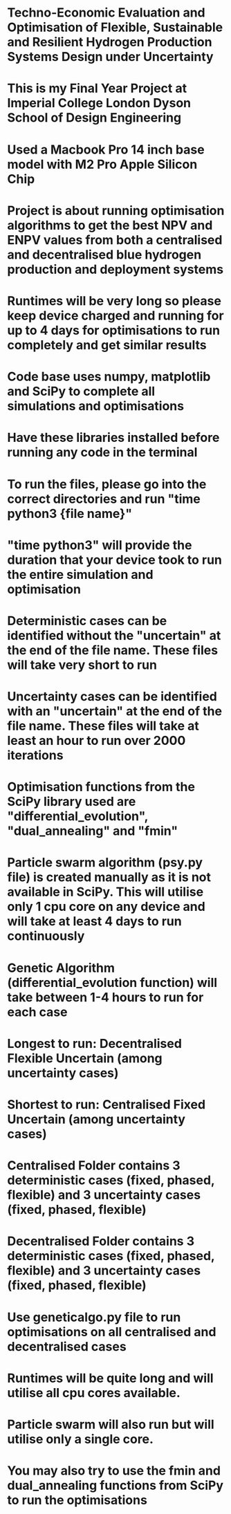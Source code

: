 # Techno-Economic Evaluation and Optimisation of Flexible, Sustainable and Resilient Hydrogen Production Systems Design under Uncertainty
# This is my Final Year Project at Imperial College London Dyson School of Design Engineering
# Used a Macbook Pro 14 inch base model with M2 Pro Apple Silicon Chip

# Project is about running optimisation algorithms to get the best NPV and ENPV values from both a centralised and decentralised blue hydrogen production and deployment systems
# Runtimes will be very long so please keep device charged and running for up to 4 days for optimisations to run completely and get similar results

# Code base uses numpy, matplotlib and SciPy to complete all simulations and optimisations
# Have these libraries installed before running any code in the terminal

# To run the files, please go into the correct directories and run "time python3 {file name}"
# "time python3" will provide the duration that your device took to run the entire simulation and optimisation

# Deterministic cases can be identified without the "uncertain" at the end of the file name. These files will take very short to run
# Uncertainty cases can be identified with an "uncertain" at the end of the file name. These files will take at least an hour to run over 2000 iterations
# Optimisation functions from the SciPy library used are "differential_evolution", "dual_annealing" and "fmin"
# Particle swarm algorithm (psy.py file) is created manually as it is not available in SciPy. This will utilise only 1 cpu core on any device and will take at least 4 days to run continuously
# Genetic Algorithm (differential_evolution function) will take between 1-4 hours to run for each case
# Longest to run: Decentralised Flexible Uncertain (among uncertainty cases)
# Shortest to run: Centralised Fixed Uncertain (among uncertainty cases)

# Centralised Folder contains 3 deterministic cases (fixed, phased, flexible) and 3 uncertainty cases (fixed, phased, flexible)
# Decentralised Folder contains 3 deterministic cases (fixed, phased, flexible) and 3 uncertainty cases (fixed, phased, flexible)
# Use geneticalgo.py file to run optimisations on all centralised and decentralised cases
# Runtimes will be quite long and will utilise all cpu cores available. 
# Particle swarm will also run but will utilise only a single core.
# You may also try to use the fmin and dual_annealing functions from SciPy to run the optimisations

